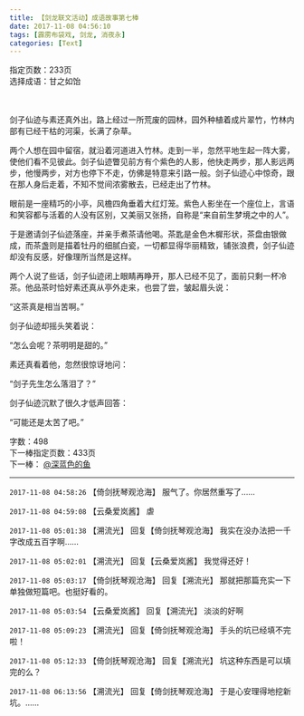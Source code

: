 ```yaml
---
title: 【剑龙联文活动】成语故事第七棒
date: 2017-11-08 04:56:10
tags: [霹雳布袋戏, 剑龙, 消夜永]
categories: [Text]
---
```


<p dir="ltr"  >指定页数：233页<br />选择成语：甘之如饴<br /><br /><br /></p> 
<p dir="ltr"  >剑子仙迹与素还真外出，路上经过一所荒废的园林，园外种植着成片翠竹，竹林内部有已经干枯的河渠，长满了杂草。</p> 
<p dir="ltr"  >两个人想在园中留宿，就沿着河道进入竹林。走到一半，忽然平地生起一阵大雾，使他们看不见彼此。剑子仙迹瞥见前方有个紫色的人影，他快走两步，那人影远两步，他慢两步，对方也停下不走，仿佛是特意来引路一般。剑子仙迹心中惊奇，跟在那人身后走着，不知不觉间浓雾散去，已经走出了竹林。</p> 
<p dir="ltr"  >眼前是一座精巧的小亭，风檐四角垂着大红灯笼。紫色人影坐在一个座位上，言语和笑容都与活着的人没有区别，又美丽又张扬，自称是“来自前生梦境之中的人”。</p> 
<p dir="ltr"  >于是邀请剑子仙迹落座，并亲手煮茶请他喝。茶匙是金色木樨形状，茶盘由银做成，而茶盏则是描着牡丹的细腻白瓷，一切都显得华丽精致，铺张浪费，剑子仙迹却没有反感，好像理所当然是这样。</p> 
<p dir="ltr"  >两个人说了些话，剑子仙迹闭上眼睛再睁开，那人已经不见了，面前只剩一杯冷茶。他品茶时恰好素还真从亭外走来，也尝了尝，皱起眉头说：</p> 
<p dir="ltr"  >“这茶真是相当苦啊。”</p> 
<p dir="ltr"  >剑子仙迹却摇头笑着说：</p> 
<p dir="ltr"  >“怎么会呢？茶明明是甜的。”</p> 
<p dir="ltr"  >素还真看着他，忽然很惊讶地问：</p> 
<p dir="ltr"  >“剑子先生怎么落泪了？”</p> 
<p dir="ltr"  >剑子仙迹沉默了很久才低声回答：</p> 
<p dir="ltr"  >“可能还是太苦了吧。”<br /></p> 
<p dir="ltr"  >字数：498<br />下一棒指定页数：433页<br />下一棒： <a target="_blank" loftermentionblogid="513538819" href="http://www.lofter.com/mentionredirect.do?blogId=513538819"  >@深蓝色的鱼</a> </p>

<!-- more -->

---

`2017-11-08 04:58:26` 【倚剑抚琴观沧海】 服气了。你居然重写了……

`2017-11-08 04:59:08` 【云桑爱岚酱】 虐

`2017-11-08 05:01:38` 【溯流光】 回复【倚剑抚琴观沧海】 我实在没办法把一千字改成五百字啊……

`2017-11-08 05:02:01` 【溯流光】 回复【云桑爱岚酱】 我觉得还好！

`2017-11-08 05:03:17` 【倚剑抚琴观沧海】 回复【溯流光】 那就把那篇充实一下单独做短篇吧。也挺好看的。

`2017-11-08 05:03:54` 【云桑爱岚酱】 回复【溯流光】 淡淡的好啊

`2017-11-08 05:09:23` 【溯流光】 回复【倚剑抚琴观沧海】 手头的坑已经填不完啦！

`2017-11-08 05:12:33` 【倚剑抚琴观沧海】 回复【溯流光】 坑这种东西是可以填完的么？

`2017-11-08 06:13:56` 【溯流光】 回复【倚剑抚琴观沧海】 于是心安理得地挖新坑。……
